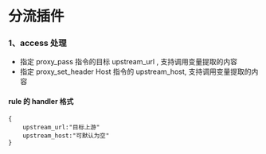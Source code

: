 # 分流插件

### 1、access 处理
- 指定 proxy_pass 指令的目标 upstream\_url , 支持调用变量提取的内容
- 指定 proxy\_set_header Host 指令的 upstream\_host, 支持调用变量提取的内容

#### rule 的 handler 格式
    {
    	upstream_url:"目标上游"
    	upstream_host:"可默认为空"
    }


